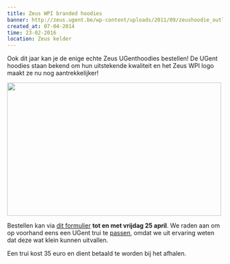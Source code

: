 ```yaml
---
title: Zeus WPI branded hoodies
banner: http://zeus.ugent.be/wp-content/uploads/2011/09/zeushoodie_outline_small.png
created_at: 07-04-2014
time: 23-02-2016
location: Zeus kelder
---
```


Ook dit jaar kan je de enige echte Zeus UGenthoodies bestellen! De UGent hoodies staan bekend om hun uitstekende kwaliteit en het Zeus WPI logo maakt ze nu nog aantrekkelijker!

<img alt="" src="http://zeus.ugent.be/wp-content/uploads/2011/09/zeushoodie_outline_small.png" title="Zeus hoodies" class="aligncenter" width="500" height="311" />

Bestellen kan via <a href="http://bit.ly/1dJLRB2" title="truien bestel formulier" target="_blank">dit formulier</a> <strong>tot en met vrijdag 25 april</strong>. We raden aan om op voorhand eens een UGent trui te <a href="http://gent.unigear.eu/nlgent/verkooppunten/">passen</a>, omdat we uit ervaring weten dat deze wat klein kunnen uitvallen.

Een trui kost 35 euro en dient betaald te worden bij het afhalen.